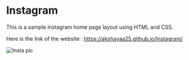 # Instagram

This is a sample instagram home page layout using HTML and CSS.

Here is the link of the website : https://akshayaa25.github.io/Instagram/

![Insta pic](https://user-images.githubusercontent.com/92520985/193596345-59058a76-c00f-4eff-8f54-f2c035e76d33.png)
